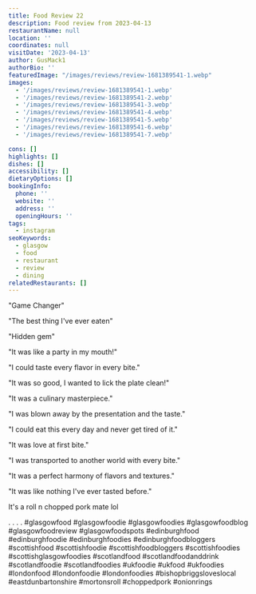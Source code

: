 ```yaml
---
title: Food Review 22
description: Food review from 2023-04-13
restaurantName: null
location: ''
coordinates: null
visitDate: '2023-04-13'
author: GusMack1
authorBio: ''
featuredImage: "/images/reviews/review-1681389541-1.webp"
images:
  - '/images/reviews/review-1681389541-1.webp'
  - '/images/reviews/review-1681389541-2.webp'
  - '/images/reviews/review-1681389541-3.webp'
  - '/images/reviews/review-1681389541-4.webp'
  - '/images/reviews/review-1681389541-5.webp'
  - '/images/reviews/review-1681389541-6.webp'
  - '/images/reviews/review-1681389541-7.webp'

cons: []
highlights: []
dishes: []
accessibility: []
dietaryOptions: []
bookingInfo:
  phone: ''
  website: ''
  address: ''
  openingHours: ''
tags:
  - instagram
seoKeywords:
  - glasgow
  - food
  - restaurant
  - review
  - dining
relatedRestaurants: []
---
```

"Game Changer"

"The best thing I've ever eaten"

"Hidden gem"

"It was like a party in my mouth!"

"I could taste every flavor in every bite."

"It was so good, I wanted to lick the plate clean!"

"It was a culinary masterpiece."

"I was blown away by the presentation and the taste."

"I could eat this every day and never get tired of it."

"It was love at first bite."

"I was transported to another world with every bite."

"It was a perfect harmony of flavors and textures."

"It was like nothing I've ever tasted before."

It's a roll n chopped pork mate lol

.
.
.
.
#glasgowfood #glasgowfoodie #glasgowfoodies #glasgowfoodblog #glasgowfoodreview #glasgowfoodspots #edinburghfood #edinburghfoodie #edinburghfoodies #edinburghfoodbloggers #scottishfood #scottishfoodie #scottishfoodbloggers  #scottishfoodies #scottishglasgowfoodies #scotlandfood #scotlandfoodanddrink #scotlandfoodie #scotlandfoodies #ukfoodie #ukfood #ukfoodies #londonfood #londonfoodie #londonfoodies #bishopbriggsloveslocal #eastdunbartonshire #mortonsroll #choppedpork #onionrings
